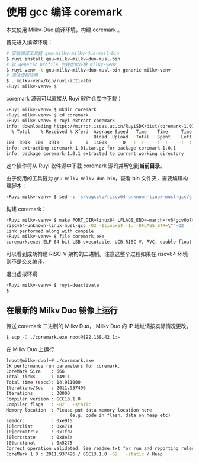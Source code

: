 # 使用 gcc 编译 coremark

本文使用 Milkv-Duo 编译环境，构建 coremark 。

首先进入编译环境：

```bash
# 安装编译工具链 gnu-milkv-milkv-duo-musl-bin
$ ruyi install gnu-milkv-milkv-duo-musl-bin
# 以 generic profile 创建虚拟环境 milkv-venv
$ ruyi venv -t gnu-milkv-milkv-duo-musl-bin generic milkv-venv
# 激活虚拟环境
$ . milkv-venv/bin/ruyi-activate
«Ruyi milkv-venv» $
```

coremark 源码可以直接从 Ruyi 软件仓库中下载：

```bash
«Ruyi milkv-venv» $ mkdir coremark
«Ruyi milkv-venv» $ cd coremark
«Ruyi milkv-venv» $ ruyi extract coremark
info: downloading https://mirror.iscas.ac.cn/RuyiSDK/dist/coremark-1.01.tar.gz to /home/myon/.cache/ruyi/distfiles/coremark-1.01.tar.gz
  % Total    % Received % Xferd  Average Speed   Time    Time     Time  Current
                                 Dload  Upload   Total   Spent    Left  Speed
100  391k  100  391k    0     0  1400k      0 --:--:-- --:--:-- --:--:-- 1404k
info: extracting coremark-1.01.tar.gz for package coremark-1.0.1
info: package coremark-1.0.1 extracted to current working directory
```

这个操作将从 Ruyi 软件源中下载 coremark 源码并解包到**当前目录**。

由于使用的工具链为 ``gnu-milkv-milkv-duo-bin``，查看 bin 文件夹，需要编辑构建脚本：

```bash
«Ruyi milkv-venv» $ sed -i 's/\bgcc\b/riscv64-unknown-linux-musl-gcc/g' linux64/core_portme.mak
```

构建 coremark：

```bash
«Ruyi milkv-venv» $ make PORT_DIR=linux64 LFLAGS_END=-march=rv64gcv0p7xthead link
riscv64-unknown-linux-musl-gcc -O2 -Ilinux64 -I. -DFLAGS_STR=\""-O2   -march=rv64gcv0p7xthead"\" -DITERATIONS=0  core_list_join.c core_main.c core_matrix.c core_state.c core_util.c linux64/core_portme.c -o ./coremark.exe -march=rv64gcv0p7xthead
Link performed along with compile
«Ruyi milkv-venv» $ file coremark.exe
coremark.exe: ELF 64-bit LSB executable, UCB RISC-V, RVC, double-float ABI, version 1 (SYSV), dynamically linked, interpreter /lib/ld-musl-riscv64v0p7_xthead.so.1, with debug_info, not stripped
```

可以看到成功构建 RISC-V 架构的二进制。注意这整个过程如果在 riscv64 环境则不是交叉编译。

退出虚拟环境

```bash
«Ruyi milkv-venv» $ ruyi-deactivate
$
```

## 在最新的 Milkv Duo 镜像上运行

传送 coremark 二进制的 Milkv Duo， Milkv Duo 的 IP 地址请按实际情况更改。

```bash
$ scp -O ./coremark.exe root@192.168.42.1:~
```

在 Milkv Duo 上运行


```bash
[root@milkv-duo]~# ./coremark.exe
2K performance run parameters for coremark.
CoreMark Size    : 666
Total ticks      : 14911
Total time (secs): 14.911000
Iterations/Sec   : 2011.937496
Iterations       : 30000
Compiler version : GCC13.1.0
Compiler flags   : -O2   -static
Memory location  : Please put data memory location here
                        (e.g. code in flash, data on heap etc)
seedcrc          : 0xe9f5
[0]crclist       : 0xe714
[0]crcmatrix     : 0x1fd7
[0]crcstate      : 0x8e3a
[0]crcfinal      : 0x5275
Correct operation validated. See readme.txt for run and reporting rules.
CoreMark 1.0 : 2011.937496 / GCC13.1.0 -O2   -static / Heap
```

